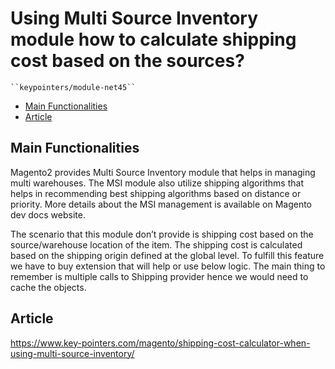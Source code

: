 # Using Multi Source Inventory module how to calculate shipping cost based on the sources?

    ``keypointers/module-net45``

 - [Main Functionalities](#markdown-header-main-functionalities)
 - [Article](#markdown-header-article)


## Main Functionalities
Magento2 provides Multi Source Inventory module that helps in managing multi warehouses. The MSI module also utilize shipping algorithms that helps in recommending best shipping algorithms based on distance or priority. More details about the MSI management is available on Magento dev docs website.

The scenario that this module don’t provide is shipping cost based on the source/warehouse location of the item. The shipping cost is calculated based on the shipping origin defined at the global level. To fulfill this feature we have to buy extension that will help or use below logic. The main thing to remember is multiple calls to Shipping provider hence we would need to cache the objects.

## Article
https://www.key-pointers.com/magento/shipping-cost-calculator-when-using-multi-source-inventory/
